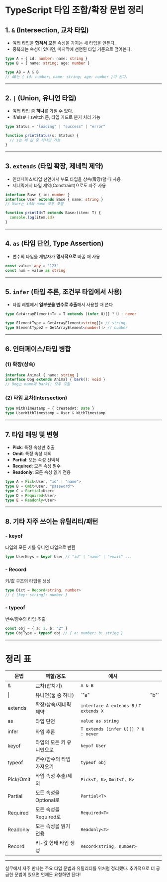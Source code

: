 # TypeScript 타입 조합/확장 문법 정리

  

## 1. `&` (Intersection, 교차 타입)

* 여러 타입을 **합쳐서** 모든 속성을 가지는 새 타입을 만든다.
* 중복되는 속성이 있다면, 마지막에 선언된 타입 기준으로 덮어쓴다.

```typescript
type A = { id: number; name: string }
type B = { name: string; age: number }

type AB = A & B
// AB는 { id: number; name: string; age: number }가 된다.
```

---

## 2. `|` (Union, 유니언 타입)

* 여러 타입 중 **하나**를 가질 수 있다.
* if/else나 switch 문, 타입 가드로 분기 처리 가능

```typescript
type Status = "loading" | "success" | "error"

function printStatus(s: Status) {
  // s는 세 값 중 하나만 가능
}
```

---

## 3. `extends` (타입 확장, 제네릭 제약)

* 인터페이스/타입 선언에서 부모 타입을 상속(확장)할 때 사용
* 제네릭에서 타입 제약(Constraint)으로도 자주 사용

```typescript
interface Base { id: number }
interface User extends Base { name: string }
// User는 id와 name 모두 포함

function printId<T extends Base>(item: T) {
  console.log(item.id)
}
```

---

## 4. `as` (타입 단언, Type Assertion)

* 변수의 타입을 개발자가 **명시적으로** 바꿀 때 사용

```typescript
const value: any = "123"
const num = value as string
```

---

## 5. `infer` (타입 추론, 조건부 타입에서 사용)

* 타입 레벨에서 **일부분을 변수로 추출**해서 사용할 때 쓴다

```typescript
type GetArrayElement<T> = T extends (infer U)[] ? U : never

type ElementType = GetArrayElement<string[]> // string
type ElementType2 = GetArrayElement<number[]> // number
```

---

## 6. 인터페이스/타입 병합

### (1) 확장(상속)

```typescript
interface Animal { name: string }
interface Dog extends Animal { bark(): void }
// Dog는 name과 bark() 모두 포함
```

### (2) 타입 교차(Intersection)

```typescript
type WithTimestamp = { createdAt: Date }
type UserWithTimestamp = User & WithTimestamp
```

---

## 7. 타입 매핑 및 변형

* **Pick**: 특정 속성만 추출
* **Omit**: 특정 속성 제외
* **Partial**: 모든 속성 선택적
* **Required**: 모든 속성 필수
* **Readonly**: 모든 속성 읽기 전용

```typescript
type A = Pick<User, "id" | "name">
type B = Omit<User, "password">
type C = Partial<User>
type D = Required<User>
type E = Readonly<User>
```

---

## 8. 기타 자주 쓰이는 유틸리티/패턴

### - keyof

타입의 모든 키를 유니언 타입으로 반환

```typescript
type UserKeys = keyof User // "id" | "name" | "email" ...
```

### - Record

키/값 구조의 타입을 생성

```typescript
type Dict = Record<string, number>
// { [key: string]: number }
```

### - typeof

변수/함수의 타입 추출

```typescript
const obj = { a: 1, b: "2" }
type ObjType = typeof obj // { a: number; b: string }
```

---

# 정리 표

| 문법        | 역할/용도            | 예시                                      |       |
| --------- | ---------------- | --------------------------------------- | ----- |
| &         | 교차(합치기)          | `A & B`                                 |       |
| \|        | 유니언(둘 중 하나)      | \`"a"                                   | "b"\` |
| extends   | 확장/상속/제네릭 제약     | `interface A extends B` / `T extends X` |       |
| as        | 타입 단언            | `value as string`                       |       |
| infer     | 타입 추론            | `T extends (infer U)[] ? U : never`     |       |
| keyof     | 타입의 모든 키 유니언으로   | `keyof User`                            |       |
| typeof    | 변수/함수의 타입 가져오기   | `typeof obj`                            |       |
| Pick/Omit | 타입 속성 추출/제외      | `Pick<T, K>`, `Omit<T, K>`              |       |
| Partial   | 모든 속성을 Optional로 | `Partial<T>`                            |       |
| Required  | 모든 속성을 Required로 | `Required<T>`                           |       |
| Readonly  | 모든 속성을 읽기 전용     | `Readonly<T>`                           |       |
| Record    | 키-값 형태 타입 생성     | `Record<string, number>`                |       |

---

실무에서 자주 만나는 주요 타입 문법과 유틸리티를 위처럼 정리했다.
추가적으로 더 궁금한 문법이 있으면 언제든 요청하면 된다!
